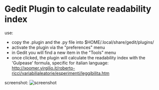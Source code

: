 Gedit Plugin to calculate readability index
===========================================

use: 
- copy the .plugin and the .py file into $HOME/.local/share/gedit/plugins/
- activate the plugin via the "preferences" menu
- in Gedit you will find a new item in the "Tools" menu
- once clicked, the plugin will calculate the readability index with the 'Gulpease' formula, specific for italian language:
  http://xoomer.virgilio.it/roberto-ricci/variabilialeatorie/esperimenti/leggibilita.htm

screenshot:
![screenshot](https://raw.github.com/ilmanzo/gedit-plugin-gulpease/branch/img/screenshot.png)


